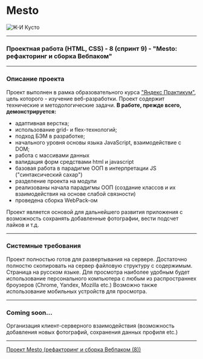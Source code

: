 # Mesto
<image src="./src/images/JIKusto.jpg" alt="Ж-И Кусто">

***
### Проектная работа (HTML, CSS) -  8 (спринт 9) - "Mesto: рефакторинг и сборка Вебпаком"
***
### Описание проекта
Проект выполнен в рамка образовательного курса ["Яндекс Практикум"](https://practicum.yandex.ru "ЯП"), цель которого - изучение веб-разработки.
Проект содержит технические и методологические задачи.
__В работе, прежде всего, демонстрируется:__
 * адаптивная верстка;
 * использование grid- и flex-технологий;
 * подход БЭМ в разработке;
 * начального уровня основы языка JavaScript, взаимодействие с DOM;
 * работа с массивами данных
 * валидация форм средствами html и javascript
 * базовая работа в парадигме ООП в интерпретации JS ("синтаксический сахар")
 * разделение проекта на модули
 * реализованы начала парадигмы ООП (создание классов и их взаимодействия на основе слабой связности)
 * проведена сборка WebPack-ом

Проект является основой для дальнейшего развития приложения с возможность сохранять добавленные фотографии, вести подсчет лайков и т.д.
***
### Системные требования
Проект полностью готов для развертывания на сервере. Достаточно полностю скопировать на сервер файловую структуру с содержимым.
Страница на русском языке. Для просмотра наиболее удобным будет использование персонального компьютера с любым из распространнех броузеров (Chrome, Yandex, Mozilla etc.)
Возможно также использование мобильных устройств для просмотра.
***
### Coming soon...
Организация клиент-серверного взаимодействия (возможность добавления новых фотографий, сохранения данных профиля etc.)
***
[Проект Mesto (рефакторинг и сборка Вебпаком (8))](https://alexanderbulatov.github.io/mesto/)
